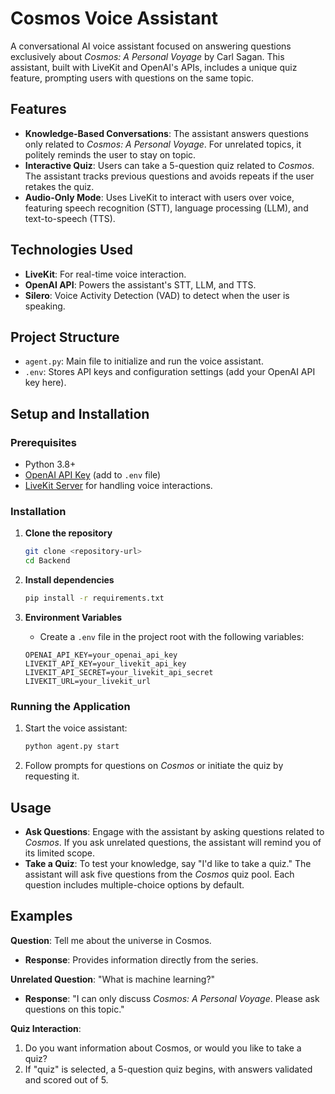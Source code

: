 # Cosmos Voice Assistant

A conversational AI voice assistant focused on answering questions exclusively about _Cosmos: A Personal Voyage_ by Carl Sagan. This assistant, built with LiveKit and OpenAI's APIs, includes a unique quiz feature, prompting users with questions on the same topic.

## Features

- **Knowledge-Based Conversations**: The assistant answers questions only related to _Cosmos: A Personal Voyage_. For unrelated topics, it politely reminds the user to stay on topic.
- **Interactive Quiz**: Users can take a 5-question quiz related to _Cosmos_. The assistant tracks previous questions and avoids repeats if the user retakes the quiz.
- **Audio-Only Mode**: Uses LiveKit to interact with users over voice, featuring speech recognition (STT), language processing (LLM), and text-to-speech (TTS).

## Technologies Used

- **LiveKit**: For real-time voice interaction.
- **OpenAI API**: Powers the assistant's STT, LLM, and TTS.
- **Silero**: Voice Activity Detection (VAD) to detect when the user is speaking.

## Project Structure

- `agent.py`: Main file to initialize and run the voice assistant.
- `.env`: Stores API keys and configuration settings (add your OpenAI API key here).

## Setup and Installation

### Prerequisites

- Python 3.8+
- [OpenAI API Key](https://platform.openai.com/) (add to `.env` file)
- [LiveKit Server](https://docs.livekit.io) for handling voice interactions.

### Installation

1. **Clone the repository**

   ```bash
   git clone <repository-url>
   cd Backend
   ```

2. **Install dependencies**

   ```bash
   pip install -r requirements.txt
   ```

3. **Environment Variables**

   - Create a `.env` file in the project root with the following variables:

   ```plaintext
   OPENAI_API_KEY=your_openai_api_key
   LIVEKIT_API_KEY=your_livekit_api_key
   LIVEKIT_API_SECRET=your_livekit_api_secret
   LIVEKIT_URL=your_livekit_url
   ```

### Running the Application

1. Start the voice assistant:

   ```bash
   python agent.py start
   ```

2. Follow prompts for questions on _Cosmos_ or initiate the quiz by requesting it.

## Usage

- **Ask Questions**: Engage with the assistant by asking questions related to _Cosmos_. If you ask unrelated questions, the assistant will remind you of its limited scope.
- **Take a Quiz**: To test your knowledge, say "I'd like to take a quiz." The assistant will ask five questions from the _Cosmos_ quiz pool. Each question includes multiple-choice options by default.

## Examples

**Question**: Tell me about the universe in Cosmos.

- **Response**: Provides information directly from the series.

**Unrelated Question**: "What is machine learning?"

- **Response**: "I can only discuss _Cosmos: A Personal Voyage_. Please ask questions on this topic."

**Quiz Interaction**:

1. Do you want information about Cosmos, or would you like to take a quiz?
2. If "quiz" is selected, a 5-question quiz begins, with answers validated and scored out of 5.
